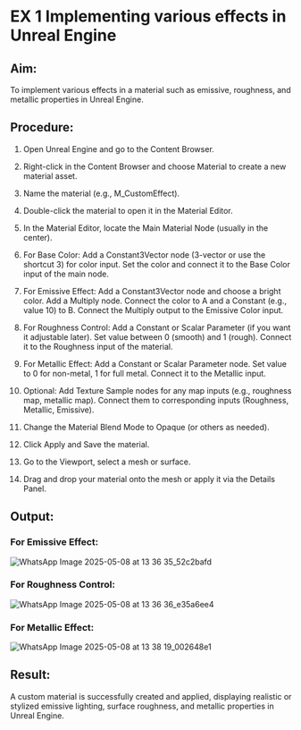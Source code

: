 # EX 1 Implementing various effects in Unreal Engine

## Aim:
To implement various effects in a material such as emissive, roughness, and metallic properties in Unreal Engine.

## Procedure:
1. Open Unreal Engine and go to the Content Browser.
2. Right-click in the Content Browser and choose Material to create a new material asset.
3. Name the material (e.g., M_CustomEffect).
4. Double-click the material to open it in the Material Editor.
5. In the Material Editor, locate the Main Material Node (usually in the center).
6. For Base Color:
   Add a Constant3Vector node (3-vector or use the shortcut 3) for color input.
   Set the color and connect it to the Base Color input of the main node.
7. For Emissive Effect:
   Add a Constant3Vector node and choose a bright color.
   Add a Multiply node.
   Connect the color to A and a Constant (e.g., value 10) to B.
   Connect the Multiply output to the Emissive Color input.

8. For Roughness Control:
   Add a Constant or Scalar Parameter (if you want it adjustable later).
   Set value between 0 (smooth) and 1 (rough).
   Connect it to the Roughness input of the material.

9. For Metallic Effect:
   Add a Constant or Scalar Parameter node.
   Set value to 0 for non-metal, 1 for full metal.
   Connect it to the Metallic input.

10. Optional:
    Add Texture Sample nodes for any map inputs (e.g., roughness map, metallic map).
    Connect them to corresponding inputs (Roughness, Metallic, Emissive).

11. Change the Material Blend Mode to Opaque (or others as needed).
12. Click Apply and Save the material.
13. Go to the Viewport, select a mesh or surface.
14. Drag and drop your material onto the mesh or apply it via the Details Panel.


## Output:
### For Emissive Effect:
![WhatsApp Image 2025-05-08 at 13 36 35_52c2bafd](https://github.com/user-attachments/assets/1f77fc8c-3835-4a9a-9492-292a958dd835)


### For Roughness Control:
![WhatsApp Image 2025-05-08 at 13 36 36_e35a6ee4](https://github.com/user-attachments/assets/a9951230-4d17-499d-9a48-5c4499ae87ce)


### For Metallic Effect:

![WhatsApp Image 2025-05-08 at 13 38 19_002648e1](https://github.com/user-attachments/assets/dd953379-8e2d-45d0-b32e-4326cfe3280b)


## Result:
A custom material is successfully created and applied, displaying realistic or stylized emissive lighting, surface roughness, and metallic properties in Unreal Engine.

